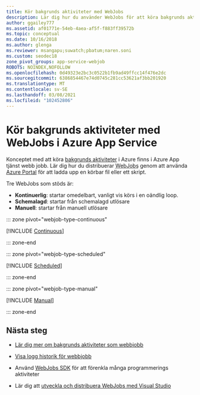```yaml
---
title: Kör bakgrunds aktiviteter med WebJobs
description: Lär dig hur du använder WebJobs för att köra bakgrunds aktiviteter i Azure App Service. Välj bland en mängd olika skript format och kör dem med CRON-uttryck.
author: ggailey777
ms.assetid: af01771e-54eb-4aea-af5f-f883ff39572b
ms.topic: conceptual
ms.date: 10/16/2018
ms.author: glenga
ms.reviewer: msangapu;suwatch;pbatum;naren.soni
ms.custom: seodec18
zone_pivot_groups: app-service-webjob
ROBOTS: NOINDEX,NOFOLLOW
ms.openlocfilehash: 0d49323e2bc3c0522b1fb9ad49ffcc14f476e2dc
ms.sourcegitcommit: 6386854467e74d0745c281cc53621af3bb201920
ms.translationtype: MT
ms.contentlocale: sv-SE
ms.lasthandoff: 03/08/2021
ms.locfileid: "102452806"
---
```

# <a name="run-background-tasks-with-webjobs-in-azure-app-service"></a>Kör bakgrunds aktiviteter med WebJobs i Azure App Service

Konceptet med att köra [bakgrunds aktiviteter](./webjobs-create-ieux-conceptual.md) i Azure finns i Azure App tjänst webb jobb. Lär dig hur du distribuerar <abbr title="Ett program eller skript i samma instans som en webbapp, API-app eller mobilapp.">WebJobs</abbr> genom att använda [Azure Portal](https://portal.azure.com) för att ladda upp en körbar fil eller ett skript. 

Tre WebJobs som stöds är:

* **Kontinuerlig**: startar omedelbart, vanligt vis körs i en oändlig loop.
* **Schemalagd**: startar från schemalagd utlösare
* **Manuell**: startar från manuell utlösare

::: zone pivot="webjob-type-continuous"

[!INCLUDE [Continuous](./includes/webjobs-create-ieux-continuous.md)]

::: zone-end

::: zone pivot="webjob-type-scheduled"

[!INCLUDE [Scheduled](./includes/webjobs-create-ieux-scheduled.md)]

::: zone-end

::: zone pivot="webjob-type-manual"

[!INCLUDE [Manual](./includes/webjobs-create-ieux-manual.md)]

::: zone-end
   
## <a name="next-steps"></a><a name="NextSteps"></a> Nästa steg

* [Lär dig mer om bakgrunds aktiviteter som webbjobb](./webjobs-create-ieux-conceptual.md)
* [Visa logg historik för webbjobb](./webjobs-create-ieux-view-log.md)

* Använd [WebJobs SDK](https://github.com/Azure/azure-webjobs-sdk/wiki) för att förenkla många programmerings aktiviteter

* Lär dig att [utveckla och distribuera WebJobs med Visual Studio](webjobs-dotnet-deploy-vs.md)
